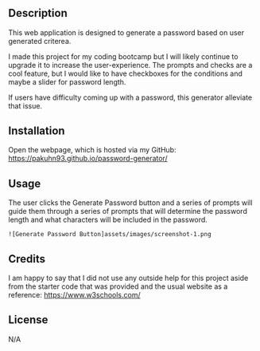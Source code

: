 # <password-generator>

## Description

This web application is designed to generate a password based on user generated criterea.

I made this project for my coding bootcamp but I will likely continue to upgrade it
to increase the user-experience. The prompts and checks are a cool feature, but I would
like to have checkboxes for the conditions and maybe a slider for password length.

If users have difficulty coming up with a password, this generator alleviate that issue.


## Installation

Open the webpage, which is hosted via my GitHub: 
https://pakuhn93.github.io/password-generator/

## Usage

The user clicks the Generate Password button and a series of prompts will guide them through a series of prompts that will determine the password length and  what characters will be included in the password.

    ![Generate Password Button]assets/images/screenshot-1.png

## Credits

I am happy to say that I did not use any outside help for this project aside from the starter code that was provided and the usual website as a reference:
https://www.w3schools.com/


## License

N/A
